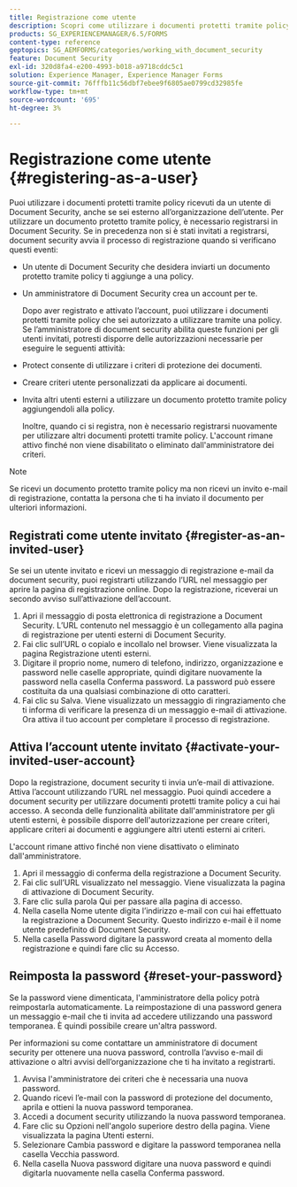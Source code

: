 ```yaml
---
title: Registrazione come utente
description: Scopri come utilizzare i documenti protetti tramite policy ricevuti da un utente di Document Security, anche se sei esterno all’organizzazione dell’utente.
products: SG_EXPERIENCEMANAGER/6.5/FORMS
content-type: reference
geptopics: SG_AEMFORMS/categories/working_with_document_security
feature: Document Security
exl-id: 320d8fa4-e200-4993-b018-a9718cddc5c1
solution: Experience Manager, Experience Manager Forms
source-git-commit: 76fffb11c56dbf7ebee9f6805ae0799cd32985fe
workflow-type: tm+mt
source-wordcount: '695'
ht-degree: 3%

---
```


# Registrazione come utente {#registering-as-a-user}

Puoi utilizzare i documenti protetti tramite policy ricevuti da un utente di Document Security, anche se sei esterno all’organizzazione dell’utente. Per utilizzare un documento protetto tramite policy, è necessario registrarsi in Document Security. Se in precedenza non si è stati invitati a registrarsi, document security avvia il processo di registrazione quando si verificano questi eventi:

* Un utente di Document Security che desidera inviarti un documento protetto tramite policy ti aggiunge a una policy.
* Un amministratore di Document Security crea un account per te.

  Dopo aver registrato e attivato l’account, puoi utilizzare i documenti protetti tramite policy che sei autorizzato a utilizzare tramite una policy. Se l’amministratore di document security abilita queste funzioni per gli utenti invitati, potresti disporre delle autorizzazioni necessarie per eseguire le seguenti attività:

* Protect consente di utilizzare i criteri di protezione dei documenti.
* Creare criteri utente personalizzati da applicare ai documenti.
* Invita altri utenti esterni a utilizzare un documento protetto tramite policy aggiungendoli alla policy.

  Inoltre, quando ci si registra, non è necessario registrarsi nuovamente per utilizzare altri documenti protetti tramite policy. L&#39;account rimane attivo finché non viene disabilitato o eliminato dall&#39;amministratore dei criteri.

>[!NOTE]
>
>Se ricevi un documento protetto tramite policy ma non ricevi un invito e-mail di registrazione, contatta la persona che ti ha inviato il documento per ulteriori informazioni.

## Registrati come utente invitato {#register-as-an-invited-user}

Se sei un utente invitato e ricevi un messaggio di registrazione e-mail da document security, puoi registrarti utilizzando l’URL nel messaggio per aprire la pagina di registrazione online. Dopo la registrazione, riceverai un secondo avviso sull’attivazione dell’account.

1. Apri il messaggio di posta elettronica di registrazione a Document Security. L’URL contenuto nel messaggio è un collegamento alla pagina di registrazione per utenti esterni di Document Security.
1. Fai clic sull’URL o copialo e incollalo nel browser. Viene visualizzata la pagina Registrazione utenti esterni.
1. Digitare il proprio nome, numero di telefono, indirizzo, organizzazione e password nelle caselle appropriate, quindi digitare nuovamente la password nella casella Conferma password. La password può essere costituita da una qualsiasi combinazione di otto caratteri.
1. Fai clic su Salva. Viene visualizzato un messaggio di ringraziamento che ti informa di verificare la presenza di un messaggio e-mail di attivazione. Ora attiva il tuo account per completare il processo di registrazione.

## Attiva l’account utente invitato {#activate-your-invited-user-account}

Dopo la registrazione, document security ti invia un’e-mail di attivazione. Attiva l’account utilizzando l’URL nel messaggio. Puoi quindi accedere a document security per utilizzare documenti protetti tramite policy a cui hai accesso. A seconda delle funzionalità abilitate dall&#39;amministratore per gli utenti esterni, è possibile disporre dell&#39;autorizzazione per creare criteri, applicare criteri ai documenti e aggiungere altri utenti esterni ai criteri.

L&#39;account rimane attivo finché non viene disattivato o eliminato dall&#39;amministratore.

1. Apri il messaggio di conferma della registrazione a Document Security.
1. Fai clic sull’URL visualizzato nel messaggio. Viene visualizzata la pagina di attivazione di Document Security.
1. Fare clic sulla parola Qui per passare alla pagina di accesso.
1. Nella casella Nome utente digita l’indirizzo e-mail con cui hai effettuato la registrazione a Document Security. Questo indirizzo e-mail è il nome utente predefinito di Document Security.
1. Nella casella Password digitare la password creata al momento della registrazione e quindi fare clic su Accesso.

## Reimposta la password {#reset-your-password}

Se la password viene dimenticata, l&#39;amministratore della policy potrà reimpostarla automaticamente. La reimpostazione di una password genera un messaggio e-mail che ti invita ad accedere utilizzando una password temporanea. È quindi possibile creare un&#39;altra password.

Per informazioni su come contattare un amministratore di document security per ottenere una nuova password, controlla l’avviso e-mail di attivazione o altri avvisi dell’organizzazione che ti ha invitato a registrarti.

1. Avvisa l&#39;amministratore dei criteri che è necessaria una nuova password.
1. Quando ricevi l’e-mail con la password di protezione del documento, aprila e ottieni la nuova password temporanea.
1. Accedi a document security utilizzando la nuova password temporanea.
1. Fare clic su Opzioni nell&#39;angolo superiore destro della pagina. Viene visualizzata la pagina Utenti esterni.
1. Selezionare Cambia password e digitare la password temporanea nella casella Vecchia password.
1. Nella casella Nuova password digitare una nuova password e quindi digitarla nuovamente nella casella Conferma password.
